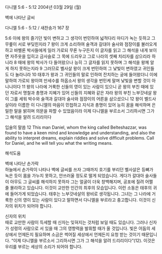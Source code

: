 다니엘 5:6 - 5:12 
2004년 03월 29일 (월)

벽에 나타난 글씨



다니엘 5:6 - 5:12 / 새찬송가 167 장


5:6 이에 왕의 즐기던 빛이 변하고 그 생각이 번민하여 넓적다리 마디가 녹는 듯하고 그 무릎이 서로 부딪힌지라 
7 왕이 크게 소리하여 술객과 갈대아 술사와 점장이를 불러오게 하고 바벨론 박사들에게 일러 가로되 무론 누구든지 이 글자를 읽고 그 해석을 내게 보이면 자주옷을 입히고 금사슬로 그 목에 드리우고 그로 나라의 셋째 치리자를 삼으리라 하니라 
8 때에 왕의 박사가 다 들어왔으나 능히 그 글자를 읽지 못하며 그 해석을 왕께 알게 하지 못하는지라 
9 그러므로 벨사살 왕이 크게 번민하여 그 낯빛이 변하였고 귀인들도 다 놀라니라 
10 태후가 왕과 그 귀인들의 말로 인하여 잔치하는 궁에 들어왔더니 이에 말하여 가로되 왕이여 만세수를 하옵소서 왕의 생각을 번민케 말며 낯빛을 변할 것이 아니니이다 
11 왕의 나라에 거룩한 신들의 영이 있는 사람이 있으니 곧 왕의 부친 때에 있던 자로서 명철과 총명과 지혜가 있어 신들의 지혜와 같은 자라 왕의 부친 느부갓네살 왕이 그를 세워 박수와 술객과 갈대아 술사와 점장이의 어른을 삼으셨으니 
12 왕이 벨드사살이라 이름한 이 다니엘의 마음이 민첩하고 지식과 총명이 있어 능히 꿈을 해석하며 은밀한 말을 밝히며 의문을 파할 수 있었음이라 이제 다니엘을 부르소서 그리하시면 그가 그 해석을 알려 드리리이다 

입술의 말씀 
12 This man Daniel, whom the king called Belteshazzar, was found to have a keen mind and knowledge and understanding, and also the ability to interpret dreams, explain riddles and solve difficult problems. Call for Daniel, and he will tell you what the writing means.

해석도움





벽에 나타난 손가락  
하늘에서 손가락이 나타나 벽에 글씨를 쓰자 그때까지 호기를 부리던 벨사살은 등뼈가 녹은 듯이 몸을 가누지 못하고, 안쓰러울 정도로 떨게 되었습니다. 게다가 갈대아 술사들이 아무도 그 글씨를 해석하지 못하자 그는 얼굴이 더욱 창백해지며, 공포에 질려 어쩔 줄 몰라하고 있습니다. 이것이 교만한 인간의 최후의 모습입니다. 이런 소동은 태후의 귀에 들어가게 되었습니다. 태후는 느부갓네살의 왕비로 생각됩니다. 그녀는 그 나라에 거룩한 신의 영이 있는 사람이 있다고 말하면서 다니엘을 부르라고 충고합니다. 이것이 신자의 위치가 되어야 합니다.  

신자의 위치  
때로 교만한 사람이 득세할 때 신자는 잊혀지는 것처럼 보일 때도 있습니다. 그러나 신자가 성령의 사람으로 서 있을 때 그의 영향력을 발휘할 때가 올 것입니다. 빛은 어둠의 세상에서 언제든지 필요하며 소금은 썩어질 세상에서 언제든지 요청 받는 것이기 때문입니다. “이제 다니엘을 부르소서 그리하시면 그가 그 해석을 알려 드리리이다”(12). 이것은 우리를 부르는 세상의 소리가 되어야 합니다.